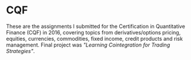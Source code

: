# CQF
These are the assignments I submitted for the Certification in Quantitative Finance (CQF) in 2016, covering topics from derivatives/options pricing, equities, currencies, commodities, fixed income, credit products and risk management. Final project was _"Learning Cointegration for Trading Strategies"_.
